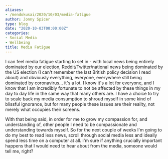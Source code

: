 ```yaml
---
aliases:
- /mendokusai/2020/10/03/media-fatigue
author: Jonny Spicer
type: blog
date: "2020-10-03T00:00:00Z"
categories:
- Social Media
- Wellbeing
title: Media Fatigue
---
```

I can feel media fatigue starting to set in - with local news being entirely dominated by our election, Reddit/Twitter/national news being dominated by the US election (I can't
remember the last British policy decision I read about) and obviously everything, everyone, everywhere still being dominated by coronavirus... it's a lot. I know it's a lot for
everyone, and I know that I am incredibly fortunate to not be affected by these things in my day to day life in the same way that many others are. I have a choice to try to
scale back my media consumption to shroud myself in some kind of blissful ignorance, but for many people these issues are their reality, not merely what occupies their screens.

With that being said, in order for me to grow my compassion for, and understanding of, other people I need to be compassionate and understanding towards myself. So for the next couple
of weeks I'm going to do my best to read less news, scroll through social media less and ideally spend less time on a computer at all. I'm sure if anything crucially important happens
that I would need to hear about from the media, someone would tell me, right?
